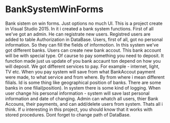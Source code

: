 # BankSystemWinForms
Bank sistem on win forms. Just options no much UI.
This is a project create in Visual Studio 2015. In it i created a bank system functions. First of all we've got an admin. He can registrate new users.
Registred users are added to table Authorization in DataBase. Users, first of all, got no personal information. So they can fill the fields 
of informotion. In this system we've got different banks. Users can create new bank accout. This bank account will be with special type. Of caurse
to pay something you need to deposit. It function made just us update of you bank accaunt ton depend on how you will deposit. We got different 
services to pay. For example - internet, light, TV etc. When you  pay system will save from what BankAccout payment were made, to what service and 
from where. By from where i mean different filials. Id is some thing like geographical position of banks. There are some banks in one filial(position).
In system there is some kind of logging. When user change his personal information - system will save last personal information and date of changing. Admin 
can whatch all users, thier Bank Accouns, their payments, and can add/delete users from system. Thats all i think. If u interesting in this project, you
should know that it works with stored procedures. Dont forget to change path of DataBase.
